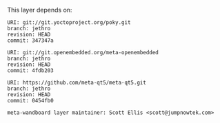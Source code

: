 This layer depends on:

    URI: git://git.yoctoproject.org/poky.git
    branch: jethro 
    revision: HEAD
    commit: 347347a 

    URI: git://git.openembedded.org/meta-openembedded
    branch: jethro 
    revision: HEAD
    commit: 4fdb203 

    URI: https://github.com/meta-qt5/meta-qt5.git
    branch: jethro 
    revision: HEAD
    commit: 0454fb0 

    meta-wandboard layer maintainer: Scott Ellis <scott@jumpnowtek.com>

